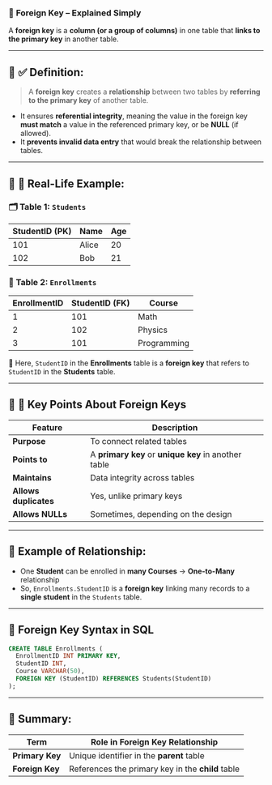 ### 🔗 **Foreign Key – Explained Simply**

A **foreign key** is a **column (or a group of columns)** in one table that **links to the primary key** in another table.

---

## 🔹 ✅ Definition:

> A **foreign key** creates a **relationship** between two tables by **referring to the primary key** of another table.

* It ensures **referential integrity**, meaning the value in the foreign key **must match** a value in the referenced primary key, or be **NULL** (if allowed).
* It **prevents invalid data entry** that would break the relationship between tables.

---

## 🔹 📘 Real-Life Example:

### 🗂️ Table 1: `Students`

| **StudentID** (PK) | Name  | Age |
| ------------------ | ----- | --- |
| 101                | Alice | 20  |
| 102                | Bob   | 21  |

### 📄 Table 2: `Enrollments`

| **EnrollmentID** | **StudentID** (FK) | Course      |
| ---------------- | ------------------ | ----------- |
| 1                | 101                | Math        |
| 2                | 102                | Physics     |
| 3                | 101                | Programming |

🔸 Here, `StudentID` in the **Enrollments** table is a **foreign key** that refers to `StudentID` in the **Students** table.

---

## 🔹 🔐 Key Points About Foreign Keys

| Feature               | Description                                          |
| --------------------- | ---------------------------------------------------- |
| **Purpose**           | To connect related tables                            |
| **Points to**         | A **primary key** or **unique key** in another table |
| **Maintains**         | Data integrity across tables                         |
| **Allows duplicates** | Yes, unlike primary keys                             |
| **Allows NULLs**      | Sometimes, depending on the design                   |

---

## 🔄 Example of Relationship:

* One **Student** can be enrolled in **many Courses** → **One-to-Many** relationship
* So, `Enrollments.StudentID` is a **foreign key** linking many records to a **single student** in the `Students` table.

---

## 🔧 Foreign Key Syntax in SQL

```sql
CREATE TABLE Enrollments (
  EnrollmentID INT PRIMARY KEY,
  StudentID INT,
  Course VARCHAR(50),
  FOREIGN KEY (StudentID) REFERENCES Students(StudentID)
);
```

---

## 🔁 Summary:

| Term            | Role in Foreign Key Relationship                  |
| --------------- | ------------------------------------------------- |
| **Primary Key** | Unique identifier in the **parent** table         |
| **Foreign Key** | References the primary key in the **child** table |


